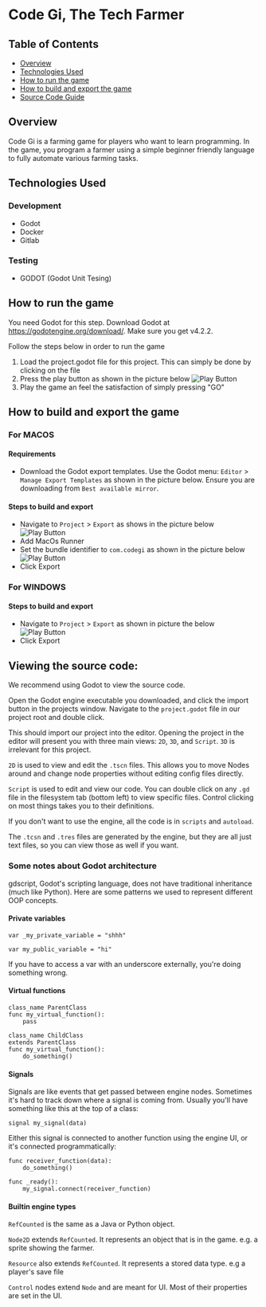 # Code Gi, The Tech Farmer

## Table of Contents 

- [Overview](#overview)
- [Technologies Used](#technologies-used)
- [How to run the game](#how-to-run-the-game)
- [How to build and export the game](#how-to-build-and-export-the-game)
- [Source Code Guide](#viewing-the-source-code)

## Overview 
Code Gi is a farming game for players who want to learn programming. In the game, you program a farmer using a simple beginner friendly language to fully automate various farming tasks.

## Technologies Used

### Development 
- Godot
- Docker
- Gitlab

### Testing 
- GODOT (Godot Unit Tesing)

## How to run the game
You need Godot for this step. Download Godot at
https://godotengine.org/download/. Make sure you get v4.2.2.

Follow the steps below in order to run the game
1. Load the project.godot file for this project. This can simply be done by clicking on the file
2. Press the play button as shown in the picture below
   ![Play Button](docs/play_button.png)
3. Play the game an feel the satisfaction of simply pressing "GO"

## How to build and export the game

### For MACOS

#### Requirements 
- Download the Godot export templates. Use the Godot menu: `Editor` > `Manage Export Templates` as shown in the picture below. Ensure you are downloading from `Best available mirror`.

#### Steps to build and export

- Navigate to `Project` > `Export` as shows in the picture below
  ![Play Button](docs/export_nav.png)
- Add MacOs Runner
- Set the bundle identifier to `com.codegi` as shown in the picture below
  ![Play Button](docs/macos_bundle_id.png)
- Click Export

### For WINDOWS

#### Steps to build and export

- Navigate to `Project` > `Export` as shown in picture the below
  ![Play Button](docs/export_nav_windows.png)
- Click Export

## Viewing the source code:

We recommend using Godot to view the source code. 

Open the Godot engine executable you downloaded, and click the import button in the 
projects window. Navigate to the `project.godot` file in our project root
and double click.

This should import our project into the editor. Opening the project in 
the editor will present you with three main views: `2D`, `3D`, and `Script`.
`3D` is irrelevant for this project. 

`2D` is used to view and edit the `.tscn`
files. This allows you to move Nodes around and change node properties without editing
config files directly.

`Script` is used to edit and view our code. You can double click on any `.gd` file
in the filesystem tab (bottom left) to view specific files. Control clicking on most
things takes you to their definitions.

If you don't want to use the engine, all the code is in `scripts` and `autoload`.

The `.tcsn` and `.tres` files are generated by the engine, but they
are all just text files, so you can view those as well if you want.

### Some notes about Godot architecture

gdscript, Godot's scripting language, does not have traditional
inheritance (much like Python). Here are some patterns we used 
to represent different OOP concepts.

#### Private variables

`var _my_private_variable = "shhh"`

`var my_public_variable = "hi"`

If you have to access a var with an underscore externally, you're doing
something wrong.

#### Virtual functions

```
class_name ParentClass
func my_virtual_function():
	pass
```
```
class_name ChildClass
extends ParentClass
func my_virtual_function():
	do_something()
```

#### Signals

Signals are like events that get passed between engine nodes. Sometimes
it's hard to track down where a signal is coming from. Usually you'll have
something like this at the top of a class:

```
signal my_signal(data)
```

Either this signal is connected to another function using the engine
UI, or it's connected programmatically:

```
func receiver_function(data):
	do_something()

func _ready():
	my_signal.connect(receiver_function)
```

#### Builtin engine types

`RefCounted` is the same as a Java or Python object.

`Node2D` extends `RefCounted`. It represents an object that is in the game.
e.g. a sprite showing the farmer.

`Resource` also extends `RefCounted`. It represents a stored data type. e.g a player's save file

`Control` nodes extend `Node` and are meant for UI. Most of their properties are set in the UI.
